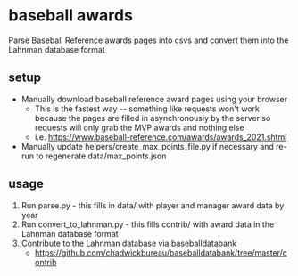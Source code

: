 # baseball awards

Parse Baseball Reference awards pages into csvs and convert them into the Lahnman database format

## setup

* Manually download baseball reference award pages using your browser
    * This is the fastest way -- something like requests won't work because the pages are filled in asynchronously by the server so requests will only grab the MVP awards and nothing else
    * i.e. https://www.baseball-reference.com/awards/awards_2021.shtml
* Manually update helpers/create_max_points_file.py if necessary and re-run to regenerate data/max_points.json

## usage

1. Run parse.py - this fills in data/ with player and manager award data by year
2. Run convert_to_lahnman.py - this fills contrib/ with award data in the Lahnman database format
3. Contribute to the Lahnman database via baseballdatabank
    * https://github.com/chadwickbureau/baseballdatabank/tree/master/contrib
